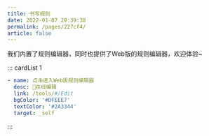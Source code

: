```yaml
---
title: 书写规则
date: 2022-01-07 20:39:38
permalink: /pages/227cf4/
article: false
---
```


我们内置了规则编辑器，同时也提供了Web版的规则编辑器，欢迎体验~

::: cardList 1
```yaml
- name: 点击进入Web版规则编辑器
  desc: 🚀在线编辑
  link: /tools/#/Edit
  bgColor: '#DFEEE7'
  textColor: '#2A3344'
  target: _self
```
:::
